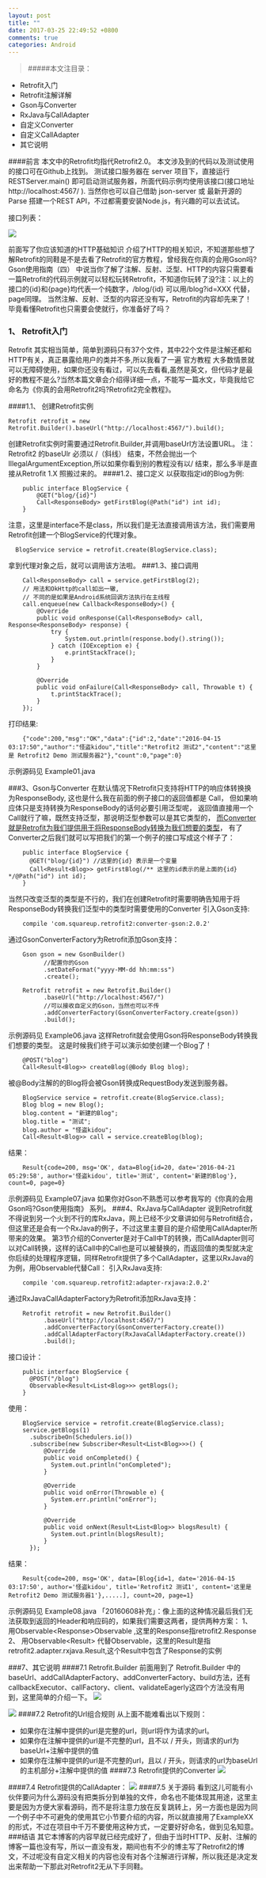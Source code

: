 ```yaml
---
layout: post
title: ""
date: 2017-03-25 22:49:52 +0800
comments: true
categories: Android
---
```


>#####本文注目录：
- Retrofit入门
- Retrofit注解详解
- Gson与Converter
- RxJava与CallAdapter
- 自定义Converter
- 自定义CallAdapter
- 其它说明

####前言
本文中的Retrofit均指代Retrofit2.0。
本文涉及到的代码以及测试使用的接口可在Github上找到。
测试接口服务器在 server 项目下，直接运行 RESTServer.main() 即可启动测试服务器，所面代码示例均使用该接口(接口地址 http://localhost:4567/ ).
当然你也可以自己借助 json\-server 或 最新开源的Parse 搭建一个REST API，不过都需要安装Node.js，有兴趣的可以去试试。

<!--more-->

接口列表：

![](http://i.imgur.com/ryIoI19.jpg)
 
前面写了你应该知道的HTTP基础知识 介绍了HTTP的相关知识，不知道那些想了解Retrofit的同鞋是不是去看了Retrofit的官方教程，曾经我在你真的会用Gson吗?Gson使用指南（四） 中说当你了解了注解、反射、泛型、HTTP的内容只需要看一篇Retrofit的代码示例就可以轻松玩转Retrofit，不知道你玩转了没?注：以上的接口的{id}和{page}均代表一个纯数字，/blog/{id} 可以用/blog?id=XXX 代替，page同理。
当然注解、反射、泛型的内容还没有写，Retrofit的内容却先来了！毕竟看懂Retrofit也只需要会使就行，你准备好了吗？

### 1、 Retrofit入门

Retrofit 其实相当简单，简单到源码只有37个文件，其中22个文件是注解还都和HTTP有关，真正暴露给用户的类并不多,所以我看了一遍 官方教程 大多数情景就可以无障碍使用，如果你还没有看过，可以先去看看,虽然是英文，但代码才是最好的教程不是么?当然本篇文章会介绍得详细一点，不能写一篇水文，毕竟我给它命名为《你真的会用Retrofit2吗?Retrofit2完全教程》。

####1.1、 创建Retrofit实例

```
Retrofit retrofit = new Retrofit.Builder().baseUrl("http://localhost:4567/").build();  
```
创建Retrofit实例时需要通过Retrofit.Builder,并调用baseUrl方法设置URL。
注： Retrofit2 的baseUlr 必须以 \/（斜线） 结束，不然会抛出一个IllegalArgumentException,所以如果你看到别的教程没有以\/ 结束，那么多半是直接从Retrofit 1.X 照搬过来的。
####1.2、接口定义
以获取指定id的Blog为例:
```   
	public interface BlogService {  
	    @GET("blog/{id}")  
	    Call<ResponseBody> getFirstBlog(@Path("id") int id);  
	}  
```
注意，这里是interface不是class，所以我们是无法直接调用该方法，我们需要用Retrofit创建一个BlogService的代理对象。
```
  BlogService service = retrofit.create(BlogService.class);  
```
拿到代理对象之后，就可以调用该方法啦。
###1.3、接口调用
```
	Call<ResponseBody> call = service.getFirstBlog(2);  
	// 用法和OkHttp的call如出一辙,  
	// 不同的是如果是Android系统回调方法执行在主线程  
	call.enqueue(new Callback<ResponseBody>() {  
	    @Override  
	    public void onResponse(Call<ResponseBody> call, Response<ResponseBody> response) {  
	        try {  
	            System.out.println(response.body().string());  
	        } catch (IOException e) {  
	            e.printStackTrace();  
	        }  
	    }  
	  
	    @Override  
	    public void onFailure(Call<ResponseBody> call, Throwable t) {  
	        t.printStackTrace();  
	    }  
	});  
```
打印结果:
```
	{"code":200,"msg":"OK","data":{"id":2,"date":"2016-04-15 03:17:50","author":"怪盗kidou","title":"Retrofit2 测试2","content":"这里是 Retrofit2 Demo 测试服务器2"},"count":0,"page":0}  
```

示例源码见 Example01.java

###3、Gson与Converter
在默认情况下Retrofit只支持将HTTP的响应体转换换为ResponseBody,
这也是什么我在前面的例子接口的返回值都是 Call<ResponseBody>，
但如果响应体只是支持转换为ResponseBody的话何必要引用泛型呢，
返回值直接用一个Call就行了嘛，既然支持泛型，那说明泛型参数可以是其它类型的，
<u>而Converter就是Retrofit为我们提供用于将ResponseBody转换为我们想要的类型</u>，
有了Converter之后我们就可以写把我们的第一个例子的接口写成这个样子了：
```
	public interface BlogService {  
	  @GET("blog/{id}") //这里的{id} 表示是一个变量  
	  Call<Result<Blog>> getFirstBlog(/** 这里的id表示的是上面的{id} */@Path("id") int id);  
	}  

```





当然只改变泛型的类型是不行的，我们在创建Retrofit时需要明确告知用于将ResponseBody转换我们泛型中的类型时需要使用的Converter
引入Gson支持:
```
	compile 'com.squareup.retrofit2:converter-gson:2.0.2'  
```
通过GsonConverterFactory为Retrofit添加Gson支持：
```
	Gson gson = new GsonBuilder()  
	      //配置你的Gson  
	      .setDateFormat("yyyy-MM-dd hh:mm:ss")  
	      .create();  
	  
	Retrofit retrofit = new Retrofit.Builder()  
	      .baseUrl("http://localhost:4567/")  
	      //可以接收自定义的Gson，当然也可以不传  
	      .addConverterFactory(GsonConverterFactory.create(gson))  
	      .build();  
```
示例源码见 Example06.java
这样Retrofit就会使用Gson将ResponseBody转换我们想要的类型。
这是时候我们终于可以演示如使创建一个Blog了！
```
	@POST("blog")  
	Call<Result<Blog>> createBlog(@Body Blog blog);  
```
被@Body注解的的Blog将会被Gson转换成RequestBody发送到服务器。
```
	BlogService service = retrofit.create(BlogService.class);  
	Blog blog = new Blog();  
	blog.content = "新建的Blog";  
	blog.title = "测试";  
	blog.author = "怪盗kidou";  
	Call<Result<Blog>> call = service.createBlog(blog);  
```
结果：
```
	Result{code=200, msg='OK', data=Blog{id=20, date='2016-04-21 05:29:58', author='怪盗kidou', title='测试', content='新建的Blog'}, count=0, page=0}  
```
示例源码见 Example07.java
如果你对Gson不熟悉可以参考我写的《你真的会用Gson吗?Gson使用指南》 系列。
###4、RxJava与CallAdapter
说到Retrofit就不得说到另一个火到不行的库RxJava，网上已经不少文章讲如何与Retrofit结合，但这里还是会有一个RxJava的例子，不过这里主要目的是介绍使用CallAdapter所带来的效果。
第3节介绍的Converter是对于Call<T>中T的转换，而CallAdapter则可以对Call转换，这样的话Call<T>中的Call也是可以被替换的，而返回值的类型就决定你后续的处理程序逻辑，同样Retrofit提供了多个CallAdapter，这里以RxJava的为例，用Observable代替Call：
引入RxJava支持:
```
	compile 'com.squareup.retrofit2:adapter-rxjava:2.0.2'  
```
通过RxJavaCallAdapterFactory为Retrofit添加RxJava支持：
```
	Retrofit retrofit = new Retrofit.Builder()  
	      .baseUrl("http://localhost:4567/")  
	      .addConverterFactory(GsonConverterFactory.create())  
	      .addCallAdapterFactory(RxJavaCallAdapterFactory.create())  
	      .build();  
```
接口设计：
```
	public interface BlogService {  
	  @POST("/blog")  
	  Observable<Result<List<Blog>>> getBlogs();  
	}  
```
使用：
```
	BlogService service = retrofit.create(BlogService.class);  
	service.getBlogs(1)  
	  .subscribeOn(Schedulers.io())  
	  .subscribe(new Subscriber<Result<List<Blog>>>() {  
	      @Override  
	      public void onCompleted() {  
	        System.out.println("onCompleted");  
	      }  
	  
	      @Override  
	      public void onError(Throwable e) {  
	        System.err.println("onError");  
	      }  
	  
	      @Override  
	      public void onNext(Result<List<Blog>> blogsResult) {  
	        System.out.println(blogsResult);  
	      }  
	  });  
```
结果：
```
	Result{code=200, msg='OK', data=[Blog{id=1, date='2016-04-15 03:17:50', author='怪盗kidou', title='Retrofit2 测试1', content='这里是 Retrofit2 Demo 测试服务器1'},.....], count=20, page=1}  
```
示例源码见 Example08.java
「20160608补充」：像上面的这种情况最后我们无法获取到返回的Header和响应码的，如果我们需要这两者，提供两种方案：
1、 用Observable<Response<T>>Observable<T> ,这里的Response指retrofit2.Response
2、 用Observable<Result<T>> 代替Observable<T>，这里的Result是指retrofit2.adapter.rxjava.Result,这个Result中包含了Response的实例

###7、其它说明
####7.1 Retrofit.Builder
前面用到了 Retrofit.Builder 中的baseUrl、addCallAdapterFactory、addConverterFactory、build方法，还有callbackExecutor、callFactory、client、validateEagerly这四个方法没有用到，这里简单的介绍一下。
![](http://i.imgur.com/g5BMOP9.jpg)

![](http://i.imgur.com/bdGn5UN.jpg)
####7.2 Retrofit的Url组合规则
从上面不能难看出以下规则：
- 如果你在注解中提供的url是完整的url，则url将作为请求的url。
- 如果你在注解中提供的url是不完整的url，且不以 / 开头，则请求的url为baseUrl+注解中提供的值
- 如果你在注解中提供的url是不完整的url，且以 / 开头，则请求的url为baseUrl的主机部分+注解中提供的值
####7.3 Retrofit提供的Converter
 ![](http://i.imgur.com/hYRnd3P.jpg)

####7.4 Retrofit提供的CallAdapter：
 ![](http://i.imgur.com/kuqfO3f.jpg)
####7.5 关于源码
看到这儿可能有小伙伴要问为什么源码没有把类拆分到单独的文件，命名也不能体现其用途，这里主要是因为方便大家看源码，而不是将注意力放在反复跳转上，另一方面也是因为同一个例子中不可避免的使用其它小节要介绍的内容，所以就直接用了ExampleXX的形式，不过在项目中千万不要使用这种方式，一定要好好命名，做到见名知意。
###结语
其它本博客的内容早就已经完成好了，但由于当时HTTP、反射、注解的博客一篇也没有写，所以一直没有发，期间也有不少的博主写了Retrofit2的博文，不过呢没有自定义相关的内容也没有对各个注解进行详解，所以我还是决定发出来帮助一下那此对Retrofit2无从下手同鞋。

